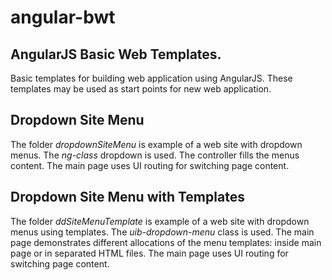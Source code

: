# angular-bwt
## AngularJS Basic Web Templates.
Basic templates for building web application using AngularJS.
These templates may be used as start points for new web application. 

## Dropdown Site Menu
The folder _dropdownSiteMenu_ is example of a web site with dropdown menus.
The _ng-class_ dropdown is used.
The controller fills the menus content.
The main page uses UI routing for switching page content.

## Dropdown Site Menu with Templates
The folder _ddSiteMenuTemplate_ is example of a web site with dropdown menus using templates.
The _uib-dropdown-menu_ class is used.
The main page demonstrates different allocations of the menu templates: inside main page or in separated HTML files.
The main page uses UI routing for switching page content.